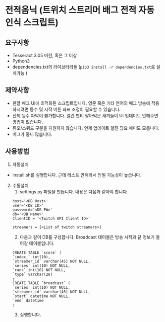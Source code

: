 # 전적옴닉 (트위치 스트리머 배그 전적 자동인식 스크립트)
## 요구사항
- Tesseract 3.05 버전, 혹은 그 이상 
- Python3
- dependencies.txt의 라이브러리들 (`pip3 install -r dependencies.txt`로 설치가능 )
     
## 제약사항 
- 한글 배그 UI에 최적화된 스크립트입니다. 영문 혹은 기타 언어의 배그 방송에 적용하시려면 등수 및 시작 버튼 좌표 조정이 필요할 수 있습니다. 
- 전체 등수 파악이 불가합니다. 엘린 팬티 팔아먹은 새끼들이 UI 업데이트 안해주면 방법이 없습니다.
- 듀오/스쿼드 구분을 지원하지 않습니다. 언제 업데이트 할진 딩요 애미도 모릅니다.
- 버그가 종니 많습니다.
## 사용방법
1. 자동설치
- install.sh를 실행합니다. 근데 테스트 안해봐서 안될 가능성이 높습니다.   
2. 수동설치
    1. settings.py 파일을 만듭니다. 내용은 다음과 같아야 합니다.
    ```
    host='<DB Host>'
    user='<DB ID>'
    password='<DB PW>'
    db='<DB Name>'
    ClientID = '<Twitch API Client ID>'

    streamers = [<List of twitch streamers>]
    ```
    2. 다음과 같이 DB를 구성합니다. Broadcast 테이블은 방송 시작과 끝 정보가 들어갈 테이블입니다.   
    ```
    CREATE TABLE `score` (
    `index_` int(10),
    `streamer_id` varchar(45) NOT NULL,
    `series` int(10) NOT NULL,
    `rank` int(10) NOT NULL,
    `type` varchar(20)
    ;
    CREATE TABLE `broadcast` (
    `series` int(10) NOT NULL,
    `streamer_id` varchar(45) NOT NULL,
    `start` datetime NOT NULL,
    `end` datetime
    ;
    ```
    3. 실행합니다.
